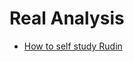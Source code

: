 # Real Analysis

- [How to self study Rudin](https://www.reddit.com/r/math/comments/fug6z8/a_short_guide_on_how_to_use_rudin_to_learn_real/)
